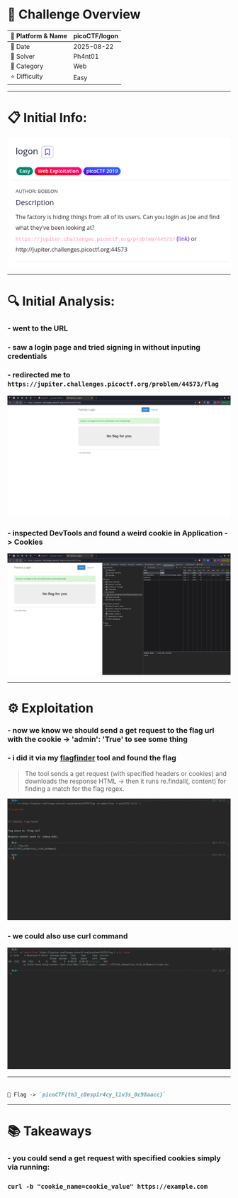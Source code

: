 #  📌 Challenge Overview

| 🧩 Platform & Name | picoCTF/logon |
| ------------------ | ------------- |
| 📅 Date            | 2025-08-22    |
| 👾 Solver          | Ph4nt01       |
| 🔰 Category        | Web           |
| ⭐ Difficulty       | Easy          |

---

# 📋 Initial Info:

![image](./imgs/Screenshot.png)

---

# 🔍 Initial Analysis:

### - went to the URL

### - saw a login page and tried signing in without inputing credentials

### - redirected me to `https://jupiter.challenges.picoctf.org/problem/44573/flag`

![image1](./imgs/Screenshot1.png)

### - inspected DevTools and found a weird cookie in Application -> Cookies

![image2](./imgs/Screenshot2.png)

---

# ⚙️ Exploitation

### - now we know we should send a get request to the flag url with the cookie -> 'admin': 'True' to see some thing

### - i did it via my [flagfinder](https://github.com/Ph4nt01/FF-FlagFinder) tool and found the flag
>The tool sends a get request (with specified headers or cookies) and downloads the response HTML -> then it runs re.findall(<pattern>, content) for finding a match for the flag regex.

![image3](./imgs/Screenshot3.png)

### - we could also use curl command

![image4](./imgs/Screenshot4.png)

---
```markdown

🚩 Flag -> `picoCTF{th3_c0nsp1r4cy_l1v3s_0c98aacc}`

```
---

# 📚 Takeaways

### - you could send a get request with specified cookies simply via running:
### `curl -b "cookie_name=cookie_value" https://example.com`

